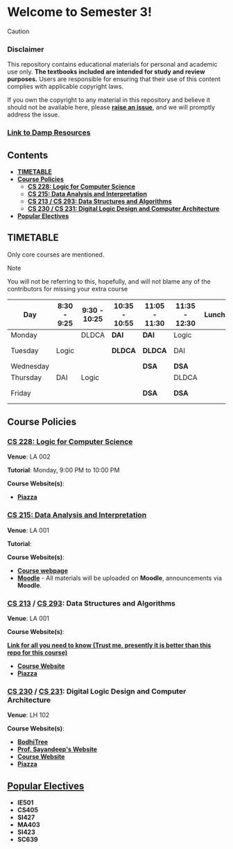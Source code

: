 # Welcome to Semester 3!

> [!CAUTION]
>
> ### Disclaimer
>
> This repository contains educational materials for personal and academic use only.
> **The textbooks included are intended for study and review purposes.**
> Users are responsible for ensuring that their use of this content complies with applicable copyright laws.
>
> If you own the copyright to any material in this repository and believe it should not be available here,
> please [**raise an issue**](https://github.com/MalayKedia/Sem_3/issues), and we will promptly address the issue.

### [Link to Damp Resources](https://iitbacin.sharepoint.com/:f:/s/DAMP_Resources_CSE/EmdYbWG7Y4tAhZ8izig5k5kBtvgFoi8SFLluyZTfgFWuOw)

## Contents

- [**TIMETABLE**](#timetable)
- [**Course Policies**](#course-policies)
  - [**CS 228: Logic for Computer Science**](#cs-228--logic-for-computer-science)
  - [**CS 215: Data Analysis and Interpretation**](#cs-215--data-analysis-and-interpretation)
  - [**CS 213 / CS 293: Data Structures and Algorithms**](#cs-213--cs-293--data-structures-and-algorithms)
  - [**CS 230 / CS 231: Digital Logic Design and Computer Architecture**](#cs-230--cs-231--digital-logic-design-and-computer-architecture)
- [**Popular Electives**](#popular-electives)

## TIMETABLE

Only core courses are mentioned.

> [!NOTE]
>
> You will not be referring to this, hopefully, and will not blame any of the contributors for missing your extra course

| Day       | 8:30 - 9:25 | 9:30 - 10:25 | 10:35 - 10:55 | 11:05 - 11:30 | 11:35 - 12:30 | Lunch | 2:00 - 3:25   | 3:30 - 4:55   |
| --------- | ----------- | ------------ | ------------- | ------------- | ------------- | ----- | ------------- | ------------- |
| Monday    |             | DLDCA        | **DAI**       | **DAI**       | Logic         |       |               | Economics     |
| Tuesday   | Logic       |              | **DLDCA**     | **DLDCA**     | DAI           |       | **DLDCA Lab** | **DLDCA Lab** |
| Wednesday |             |              |               | **DSA**       | **DSA**       |       |               |               |
| Thursday  | DAI         | Logic        |               |               | DLDCA         |       |               | Economics     |
| Friday    |             |              |               | **DSA**       | **DSA**       |       | **DSA Lab**   | **DSA Lab**   |

## Course Policies

### [CS 228: Logic for Computer Science](CS228)

**Venue**: LA 002

**Tutorial**: Monday, 9:00 PM to 10:00 PM

**Course Website(s)**:

- [**Piazza**](https://piazza.com/class/mdfn6o2kaya294)

### [CS 215: Data Analysis and Interpretation](CS215)

**Venue**: LA 001

**Tutorial**:

**Course Website(s)**:

- [**Course webpage**](https://docs.google.com/document/d/1hJsh_aPXoxw60PqZGtcri7NGXg4RPfQXIgstBEEuYc4)
- [**Moodle**](https://moodle.iitb.ac.in/course/view.php?id=3946) - All materials will be uploaded on **Moodle**, announcements via **Moodle**.

### [CS 213](CS213) / [CS 293](CS293): Data Structures and Algorithms

**Venue**: LA 001

**Course Website(s)**:

[**Link for all you need to know (Trust me, presently it is better than this repo for this course)**](https://www.cse.iitb.ac.in/~akg/courses/2024-ds/)
- [**Course Website**](https://www.cse.iitb.ac.in/course_vm/cs433/login/)
- [**Piazza**](https://piazza.com/class/mdmn77h4kgp3i1)

### [CS 230](CS230) / [CS 231](CS231): Digital Logic Design and Computer Architecture

**Venue**: LH 102

**Course Website(s)**:

- [**BodhiTree**](https://robin.bodhi.cse.iitb.ac.in/courseware/course/59)
- [**Prof. Sayandeep's Website**](https://sites.google.com/view/sayandeepsaha/digital-logic-and-computer-architecture-theory-lab)
- [**Course Website**](https://cs230-iitb.github.io/autumn-2025/)
- [**Piazza**](https://piazza.com/class/mdif8qfipfv274)

## [Popular Electives](PopularElectives)

- **IE501**
- **CS405**
- **SI427**
- **MA403**
- **SI423**
- **SC639**
